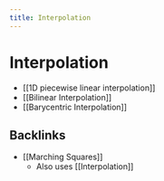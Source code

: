 ```yaml
---
title: Interpolation
---
```


# Interpolation
- [[1D piecewise linear interpolation]]
- [[Bilinear Interpolation]]
- [[Barycentric Interpolation]]





## Backlinks
* [[Marching Squares]]
	* Also uses [[Interpolation]]

